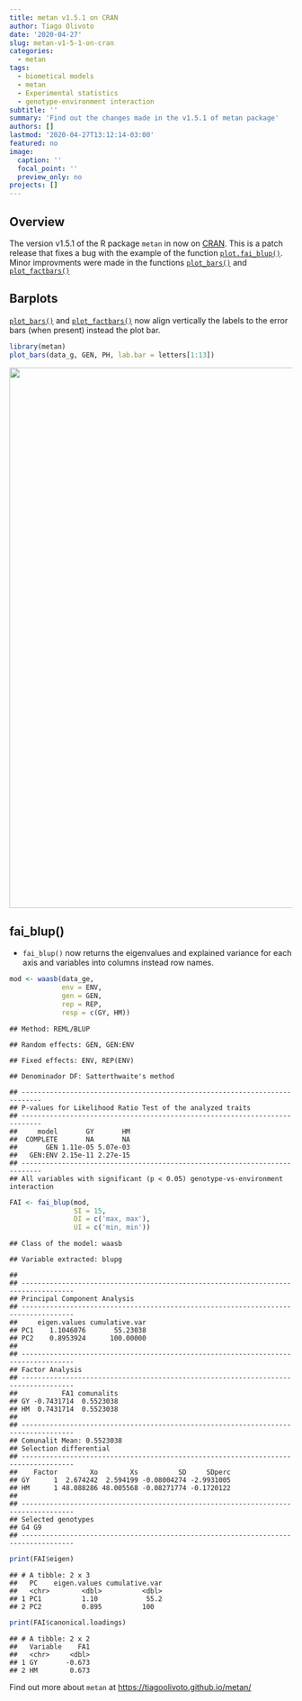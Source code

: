 ```yaml
---
title: metan v1.5.1 on CRAN
author: Tiago Olivoto
date: '2020-04-27'
slug: metan-v1-5-1-on-cran
categories:
  - metan
tags:
  - biometical models
  - metan
  - Experimental statistics
  - genotype-environment interaction
subtitle: ''
summary: 'Find out the changes made in the v1.5.1 of metan package'
authors: []
lastmod: '2020-04-27T13:12:14-03:00'
featured: no
image:
  caption: ''
  focal_point: ''
  preview_only: no
projects: []
---
```


## Overview

The version v1.5.1 of the R package `metan` in now on [CRAN](https://cran.r-project.org/web/packages/metan/). This is a patch release that fixes a bug with the example of the function [`plot.fai_blup()`](https://tiagoolivoto.github.io/metan/reference/plot.fai_blup.html). Minor improvments were made in the functions [`plot_bars()`](https://tiagoolivoto.github.io/metan/reference/barplots.html) and [`plot_factbars()`](https://tiagoolivoto.github.io/metan/reference/barplots.html)


## Barplots
 [`plot_bars()`](https://tiagoolivoto.github.io/metan/reference/barplots.html) and [`plot_factbars()`](https://tiagoolivoto.github.io/metan/reference/barplots.html) now align vertically the labels to the error bars (when present) instead the plot bar.


```r
library(metan)
plot_bars(data_g, GEN, PH, lab.bar = letters[1:13])
```

<img src="/post/2020-04-27-metan-v1-5-1-on-cran_files/figure-html/unnamed-chunk-1-1.png" width="960" />



## fai_blup()
* `fai_blup()` now returns the eigenvalues and explained variance for each axis and variables into columns instead row names.


```r
mod <- waasb(data_ge,
             env = ENV,
             gen = GEN,
             rep = REP,
             resp = c(GY, HM))
```

```
## Method: REML/BLUP
```

```
## Random effects: GEN, GEN:ENV
```

```
## Fixed effects: ENV, REP(ENV)
```

```
## Denominador DF: Satterthwaite's method
```

```
## ---------------------------------------------------------------------------
## P-values for Likelihood Ratio Test of the analyzed traits
## ---------------------------------------------------------------------------
##     model       GY       HM
##  COMPLETE       NA       NA
##       GEN 1.11e-05 5.07e-03
##   GEN:ENV 2.15e-11 2.27e-15
## ---------------------------------------------------------------------------
## All variables with significant (p < 0.05) genotype-vs-environment interaction
```

```r
FAI <- fai_blup(mod,
                SI = 15,
                DI = c('max, max'),
                UI = c('min, min'))
```

```
## Class of the model: waasb
```

```
## Variable extracted: blupg
```

```
## 
## -----------------------------------------------------------------------------------
## Principal Component Analysis
## -----------------------------------------------------------------------------------
##     eigen.values cumulative.var
## PC1    1.1046076       55.23038
## PC2    0.8953924      100.00000
## 
## -----------------------------------------------------------------------------------
## Factor Analysis
## -----------------------------------------------------------------------------------
##           FA1 comunalits
## GY -0.7431714  0.5523038
## HM  0.7431714  0.5523038
## 
## -----------------------------------------------------------------------------------
## Comunalit Mean: 0.5523038 
## Selection differential
## -----------------------------------------------------------------------------------
##    Factor        Xo        Xs          SD     SDperc
## GY      1  2.674242  2.594199 -0.08004274 -2.9931005
## HM      1 48.088286 48.005568 -0.08271774 -0.1720122
## 
## -----------------------------------------------------------------------------------
## Selected genotypes
## G4 G9
## -----------------------------------------------------------------------------------
```

```r
print(FAI$eigen)
```

```
## # A tibble: 2 x 3
##   PC    eigen.values cumulative.var
##   <chr>        <dbl>          <dbl>
## 1 PC1          1.10            55.2
## 2 PC2          0.895          100
```

```r
print(FAI$canonical.loadings)
```

```
## # A tibble: 2 x 2
##   Variable    FA1
##   <chr>     <dbl>
## 1 GY       -0.673
## 2 HM        0.673
```


Find out more about `metan` at https://tiagoolivoto.github.io/metan/


